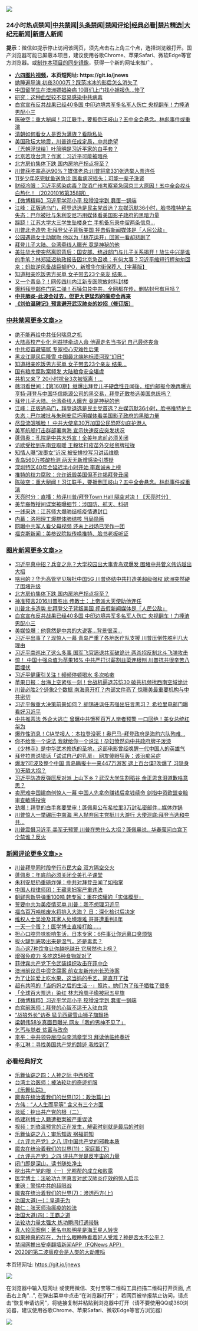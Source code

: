 ![](https://raw.githubusercontent.com/fqnews/bnews/master/64photo/fqnews-qr.jpg)

<div id="tt">
<h3>24小时热点禁闻|<a href="#%E4%B8%AD%E5%85%B1%E7%A6%81%E9%97%BB%E6%9B%B4%E5%A4%9A%E6%96%87%E7%AB%A0">中共禁闻</a>|<a href="#%E5%9B%BE%E7%89%87%E6%96%B0%E9%97%BB%E6%9B%B4%E5%A4%9A%E6%96%87%E7%AB%A0">头条禁闻</a>|<a href="#%E6%96%B0%E9%97%BB%E8%AF%84%E8%AE%BA%E6%9B%B4%E5%A4%9A%E6%96%87%E7%AB%A0">禁闻评论|<a href="#%E5%BF%85%E7%9C%8B%E7%BB%8F%E5%85%B8%E5%A5%BD%E6%96%87">经典必看|<a href="/video.md#%E7%A6%81%E7%89%87%E7%B2%BE%E9%80%89">禁片精选</a>|<a href="https://github.com/fqnews/djy/blob/master/gb/nf1351518.md#1">大纪元新闻</a>|<a href="https://github.com/fqnews/ntdtv/blob/master/gb/prog204.md#1">新唐人新闻</a></h3>
<div><b>提示：</b>微信如提示停止访问该网页，须先点击右上角三个点，选择浏览器打开。国产浏览器可能已屏蔽本项目，建议使用谷歌Chrome、苹果Safari、微软Edge等官方浏览器。或<a href="https://github.com/fqnews/bnews/blob/master/%E5%88%B6%E4%BD%9Cgit%E7%A6%81%E9%97%BB%E9%95%9C%E5%83%8F.md">制作本项目的同步镜像</a>，获得一个新的网址来推广。</div>
<ul>
<li><b><a href="http://d1.bdrive.tk/64.mp4" target="_blank">六四图片视频</a>，本页短网址: https://git.io/jnews</b></li>
<li><a href="/yule/20201016/1414725.md">她睡遍导演 初夜3000万？踩范冰冰的影后怎么消失了</a></li>
<li><a href="/cnnews/20201016/1414612.md">中国留学生在澳洲嫖娼染病 10哥们上门找小姐报仇…惨了</a></li>
<li><a href="/cnnews/20201016/1414540.md">研究：这种血型较不容易感染中共病毒</a></li>
<li><a href="/topimagenews/20201015/1414487.md">白宫宣布反共战果已经40多国 中印边境共军多名军人伤亡 央视翻车！力捧渣男配小三</a></li>
<li><a href="/cbnews/20201016/1414720.md">陈破空：重大秘闻！习江联手，要扳倒王岐山？五中全会悬念。林彪事件或重演</a></li>
<li><a href="/lifebaike/20201016/1414813.md">清朝如何看女人是否为满族？看隐私处</a></li>
<li><a href="/bannedvideo/20201016/1414867.md">美国政坛大地震，川普连任成定局，中共绝望</a></li>
<li><a href="/ssgc/20201016/1414588.md">〖兲朝浮世绘〗叶简明是习近平家的白手套？</a></li>
<li><a href="/cnnews/20201016/1414746.md">北京若攻台湾？作家：习近平可能被暗杀</a></li>
<li><a href="/topimagenews/20201016/1414946.md">北方房价集体下跌 国内房地产拐点将至？</a></li>
<li><a href="/cnnews/20201016/1414815.md">川普获胜率高达90%？媒体老总:川普将拿331张选举人票连任</a></li>
<li><a href="/cbnews/20201016/1414509.md">11岁少年吃完鱿鱼送急诊 医看病况摇头：可能一辈子洗肾</a></li>
<li><a href="/bannedvideo/20201016/1414957.md">财经冷眼：习近平感染病毒？取消广州考察紧急回京三大原因！五中全会权斗白热化！（20201016第358期）</a></li>
<li><a href="/comments/20201016/1414862.md">【微博精粹】习近平学邓小平 狡猾没学到 蠢蛋一锅端</a></li>
<li><a href="/cbnews/20201016/1414894.md">江峰：正版通乌门，拜登退选是民主党首选？左媒沉默36小时，脸书推特护主失态；巴尔被批与朱利安尼巧用媒体看美国影子政府的黑暗力量</a></li>
<li><a href="/cnnews/20201016/1414979.md">蹊跷！江苏大学大三学生坠楼身亡 手机备忘录中留两条信息…</a></li>
<li><a href="/topimagenews/20201016/1414577.md">川普北卡造势 批拜登父子背叛美国 抨击假新闻媒体是「人民公敌」</a></li>
<li><a href="/cbnews/20201016/1414510.md">公园遇熟女主动献吻 他以为「桃花运开」回家一看却悲剧了</a></li>
<li><a href="/cbnews/20201016/1414929.md">拜登儿子大陆、台湾牵线人曝光 竟是神秘的他</a></li>
<li><a href="/bannedvideo/20201016/1414496.md">美驻华大使突然离职背后：国安部、统战部门与儿子关系揭开！放生中兴是谁的手笔？林郑延迟执政报告因北京急召唤：有何大事？习近平缩短行程匆匆回京；蚂蚁逆风备战巨额IPO，新增华尔街保荐人【字幕版】</a></li>
<li><a href="/cbnews/20201016/1415044.md">知道相亲吃饭男方买单 女子带去23个亲友 结果…</a></li>
<li><a href="/cnnews/20201016/1414580.md">又一个青岛？！网传四川内江新专医院放射科封楼</a></li>
<li><a href="/bannedvideo/20201016/1414741.md">爆料拜登邮件门第二弹！石锤勾兑中共，全网都在传，删帖封号有用吗？</a></li>
<li><b><a href="/comments/20200211/1275071.md" target="_blank">中共肺炎-此波会过去，但更大更猛烈的瘟疫会再来</a></b></li>
<li><b><a href="/comments/20200207/1272816.md" target="_blank">《刘伯温碑记》预言避开武汉肺炎的妙招（修订版）</a></b></li>
</ul>
</div>

<div class="catlist">
<h3><a href="/cbnews/" target="_blank">中共禁闻</a><span><a href="/cbnews/" target="_blank" rel="nofollow">更多文章>></a></span></h3>
<ul>
<li><a href="/cbnews/20201016/1415112.md" target="_blank">绝不能再给中共任何喘息之机</a></li>
<li><a href="/cbnews/20201016/1415095.md" target="_blank">大陆高校产业化 利益链牵动人命 他逼走名当书记 自己最终丧命</a></li>
<li><a href="/cbnews/20201016/1415086.md" target="_blank">中共疫苗藏猫腻 专家担心灾难性后果</a></li>
<li><a href="/cbnews/20201016/1415072.md" target="_blank">黑龙江飓风后降雪 中国最北端地标漠河现“幻日”</a></li>
<li><a href="/cbnews/20201016/1415044.md" target="_blank">知道相亲吃饭男方买单 女子带去23个亲友 结果…</a></li>
<li><a href="/cbnews/20201016/1415013.md" target="_blank">国有粮库腐败案频发 大陆粮食安全堪虞</a></li>
<li><a href="/cbnews/20201016/1415001.md" target="_blank">共机又来了 20小时扰台3次被驱离！…</a></li>
<li><a href="/cbnews/20201016/1414941.md" target="_blank">薇羽看世间：【第160期】继爆出拜登儿子硬盘性丑闻後，纽约邮报今晚再曝光亨特·拜登与中国华信能源公司的黑交易，拜登还敢参选美国总统吗？</a></li>
<li><a href="/cbnews/20201016/1414929.md" target="_blank">拜登儿子大陆、台湾牵线人曝光 竟是神秘的他</a></li>
<li><a href="/cbnews/20201016/1414894.md" target="_blank">江峰：正版通乌门，拜登退选是民主党首选？左媒沉默36小时，脸书推特护主失态；巴尔被批与朱利安尼巧用媒体看美国影子政府的黑暗力量</a></li>
<li><a href="/cbnews/20201016/1414883.md" target="_blank">尽显流氓嘴脸！ 中共大使拿30万加国公民恐吓勿庇护港人</a></li>
<li><a href="/cbnews/20201016/1414849.md" target="_blank">美军航舰打击群部署南海 宣示快速反应突发状况</a></li>
<li><a href="/cbnews/20201016/1414832.md" target="_blank">蓬佩奥：孔院是中共大外宣！全美年底前必须关闭</a></li>
<li><a href="/cbnews/20201016/1414792.md" target="_blank">访欧受挫到东南亚取暖 王毅猛打疫苗外交经贸牌拉拢</a></li>
<li><a href="/cbnews/20201016/1414791.md" target="_blank">知情人曝“泼墨女”近况 被安排抄写习讲话维稳</a></li>
<li><a href="/cbnews/20201016/1414790.md" target="_blank">青岛560万核酸检测 两天无新增感染引质疑</a></li>
<li><a href="/cbnews/20201016/1414789.md" target="_blank">深圳特区40年会延迟半小时开始 李嘉诚未上榜</a></li>
<li><a href="/cbnews/20201016/1414765.md" target="_blank">推特的权力腐败：允许诋毁美国但不许揭拜登丑闻</a></li>
<li><a href="/cbnews/20201016/1414720.md" target="_blank">陈破空：重大秘闻！习江联手，要扳倒王岐山？五中全会悬念。林彪事件或重演</a></li>
<li><a href="/cbnews/20201016/1414635.md" target="_blank">天亮时分：直播：热评川普/拜登Town Hall 隔空对决！【天亮时分】</a></li>
<li><a href="/cbnews/20201016/1414593.md" target="_blank">美华裔教授间谍案被曝细节：涉国防、航天、科研</a></li>
<li><a href="/cbnews/20201016/1414592.md" target="_blank">一线采访：江苏师大爆肺结核疫情遭封口</a></li>
<li><a href="/cbnews/20201016/1414591.md" target="_blank">内幕：洛阳理工爆群体肺结核 当局隐瞒</a></li>
<li><a href="/cbnews/20201016/1414578.md" target="_blank">网曝中共军人看父母视频 还未上战场已哭作一团</a></li>
<li><a href="/cbnews/20201016/1414565.md" target="_blank">福克斯新闻：美参议院拟传唤推特、脸书老板听证</a></li>

</ul>
</div>
<div class="catlist">
<h3><a href="/topimagenews/" target="_blank">图片新闻</a><span><a href="/topimagenews/" target="_blank" rel="nofollow">更多文章>></a></span></h3>
<ul>
<li><a href="/topimagenews/20201016/1415116.md" target="_blank">习近平真中招？兵变之兆？大学校园出大事青岛双爆发 围堵中共菅义伟访越出大招</a></li>
<li><a href="/topimagenews/20201016/1415043.md" target="_blank">啥目的？华为高管罕见狠批中国5G 川普终结中共打造美超级强权 欧洲突然硬了围堵升级</a></li>
<li><a href="/topimagenews/20201016/1414946.md" target="_blank">北方房价集体下跌 国内房地产拐点将至？</a></li>
<li><a href="/topimagenews/20201016/1414788.md" target="_blank">神准预言2016川普胜出 传教士：上帝派大天使助他连任</a></li>
<li><a href="/topimagenews/20201016/1414577.md" target="_blank">川普北卡造势 批拜登父子背叛美国 抨击假新闻媒体是「人民公敌」</a></li>
<li><a href="/topimagenews/20201015/1414487.md" target="_blank">白宫宣布反共战果已经40多国 中印边境共军多名军人伤亡 央视翻车！力捧渣男配小三</a></li>
<li><a href="/topimagenews/20201015/1414211.md" target="_blank">美媒惊爆：他竟然是中共的大说客&#8230;背景很深&#8230;</a></li>
<li><a href="/topimagenews/20201014/1413834.md" target="_blank">习近平出事了？现惊人一幕 青岛严重了各地医疗队支援 川普压倒性胜利几大理由</a></li>
<li><a href="/topimagenews/20201014/1413822.md" target="_blank">习近平南巡出了这么多事 国军飞官逼退共军破诡计 两杀招反制北斗飞弹攻击</a></li>
<li><a href="/topimagenews/20201014/1413721.md" target="_blank">惊！ 中国十强总值为苹果16% 中共严打讨薪割韭菜连根刨 川普抗共很辛苦八面埋伏</a></li>
<li><a href="/topimagenews/20201014/1413546.md" target="_blank">习近平健康引关注！频频停顿喝水 多次咳嗽</a></li>
<li><a href="/topimagenews/20201014/1413454.md" target="_blank">苹果日报：台海上空紧张一刻！台战机逼退苏恺30 破共机频扰西南空域诡计</a></li>
<li><a href="/topimagenews/20201014/1413242.md" target="_blank">川普必胜2个迹象2个数据 南海真开打？内部文件亮了 惊曝美最重要机构与中共密切</a></li>
<li><a href="/topimagenews/20201013/1413145.md" target="_blank">习近平做重大决策前景如何？ 胡锡进讽任志强出狂言黑习？ 希拉里电邮门曝看好习近平</a></li>
<li><a href="/topimagenews/20201013/1413095.md" target="_blank">中共推恶法 外企大逃亡 曾曝中共饿死百万人学者预警 一口回绝！美女总统杠华为</a></li>
<li><a href="/topimagenews/20201013/1412954.md" target="_blank">爆炸性消息！CIA举报人：本拉登没死！奥巴马-拜登政府是海豹六队殉难…</a></li>
<li><a href="/topimagenews/20201013/1412852.md" target="_blank">你不给我一个说法 我就给你一个说法！孕妇愤然向中共政府牌子泼漆</a></li>
<li><a href="/comments/20201013/1412612.md" target="_blank">《少林寺》是中华武术修炼的圣地，这部电影曾经唤醒一代中国人的英雄气</a></li>
<li><a href="/topimagenews/20201013/1412639.md" target="_blank">拜登拉票说错话「试试自己的乳房」 网友傻眼狂轰：该治痴呆症</a></li>
<li><a href="/topimagenews/20201012/1412597.md" target="_blank">爆发?可波及整个中国 青岛瞒报十一来447万游客 逮上百台谍?吹爆了 习隐身10天酿大招？</a></li>
<li><a href="/topimagenews/20201012/1412563.md" target="_blank">习近平防造反弹压反对派 上山下乡？武汉大学生割稻谷 金正恩含泪道歉啥意思？</a></li>
<li><a href="/topimagenews/20201012/1412531.md" target="_blank">卖房难中国建商创惊人一幕 中国人先拿命赚钱后拿钱续命 剑指中资欧盟变脸审查敏感投资</a></li>
<li><a href="/topimagenews/20201012/1412355.md" target="_blank">劲爆！拜登的白手套要受审！蓬佩奥公布希拉里3万封私密邮件…媒体炸锅</a></li>
<li><a href="/topimagenews/20201012/1412097.md" target="_blank">川普惊人一举碾压中南海 黑人抛弃民主党挺川大游行 大使泄底:拜登当选和中共&#8230;</a></li>
<li><a href="/topimagenews/20201012/1412078.md" target="_blank">川普震慑习近平 美军无预警 川普在憋什么大招？蓬佩奥说.. 华春莹问白宫下个禁谁？反火</a></li>

</ul>
</div>
<div class="catlist">
<h3><a href="/comments/" target="_blank">新闻评论</a><span><a href="/comments/" target="_blank" rel="nofollow">更多文章>></a></span></h3>
<ul>
<li><a href="/comments/20201016/1415137.md" target="_blank">川普拜登同时段举行市民大会 双方隔空交火</a></li>
<li><a href="/comments/20201016/1415107.md" target="_blank">蓬佩奥：年底前必须关闭全美孔子课堂</a></li>
<li><a href="/comments/20201016/1415106.md" target="_blank">朱利安尼扔重磅炸弹：中共对拜登丑闻了如指掌</a></li>
<li><a href="/comments/20201016/1415096.md" target="_blank">中国人权律师团：王藏夫妇案严重违法</a></li>
<li><a href="/comments/20201016/1415050.md" target="_blank">朝鲜秀新导弹重100吨 韩专家：重在炫耀的「实体模型」</a></li>
<li><a href="/comments/20201016/1415021.md" target="_blank">誓要中共为美疫情买单 川普：我不想理习近平</a></li>
<li><a href="/comments/20201016/1414995.md" target="_blank">福岛百万吨核废水将排入大海？ 日：深化检讨后决定</a></li>
<li><a href="/comments/20201016/1414983.md" target="_blank">维权人士吴淦及其家人处境艰难 哥哥遭重判8年</a></li>
<li><a href="/comments/20201016/1414938.md" target="_blank">一天一个蛋？！医学博士直接打脸&#8230;&#8230;</a></li>
<li><a href="/comments/20201016/1414937.md" target="_blank">担心口腔异味影响生活，日本专家：6件事让你远离口臭烦恼</a></li>
<li><a href="/comments/20201016/1414936.md" target="_blank">拔火罐到底吸出来是湿气，还是毒素？</a></li>
<li><a href="/comments/20201016/1414935.md" target="_blank">当心这7种饮食让你越吃越丑 它居然也上榜？</a></li>
<li><a href="/comments/20201016/1414934.md" target="_blank">增强免疫力 多吃这5种食物就对了</a></li>
<li><a href="/comments/20201016/1414919.md" target="_blank">菲律宾共产党下令武装组织攻击在菲中企</a></li>
<li><a href="/comments/20201016/1414918.md" target="_blank">澳洲前议员中资贪腐案 前女友新州州长恐涉案</a></li>
<li><a href="/comments/20201016/1414917.md" target="_blank">为了让娃爱上吃水果，这当妈的手艺，简直开了挂</a></li>
<li><a href="/comments/20201016/1414916.md" target="_blank">超有共鸣的「当妈妈之后的生活⋯」照片，她们为了孩子牺牲了很多</a></li>
<li><a href="/comments/20201016/1414903.md" target="_blank">「全球百大票选」染红 林志玲周子瑜被冠五星旗</a></li>
<li><a href="/comments/20201016/1414862.md" target="_blank">【微博精粹】习近平学邓小平 狡猾没学到 蠢蛋一锅端</a></li>
<li><a href="/comments/20201016/1414831.md" target="_blank">白宫前医师：拜登的心智不适于入驻白宫</a></li>
<li><a href="/comments/20201016/1414830.md" target="_blank">“战狼外长”访泰 猛见西藏雪山狮子旗飘扬</a></li>
<li><a href="/comments/20201016/1414829.md" target="_blank">梁朝伟58岁真面目曝光 网友「我的男神不见了」</a></li>
<li><a href="/comments/20201016/1414809.md" target="_blank">乞丐与觉者 贫富与改命</a></li>
<li><a href="/comments/20201016/1414808.md" target="_blank">李平：中共领导层应向李鸿章学习 拜读他临终奏折</a></li>
<li><a href="/comments/20201016/1414807.md" target="_blank">李江琳：寻找美国共产党的踪迹 我找到了</a></li>

</ul>
</div>

<div class="catlist">
<h3>必看经典好文</h3>
<ul>
<li><a href="/tculture/20190101/791144.md" target="_blank">乐舞仙踪之四：人神之际 中西和弦</a></li>
<li><a href="/comments/20200801/1373219.md" target="_blank">台湾主治医师：被法轮功的奇迹折服</a></li>
<li><a href="/comments/20200527/783191.md" target="_blank">《乐舞仙踪》</a></li>
<li><a href="/topimagenews/20180601/951286.md" target="_blank">魔鬼在统治着我们的世界(12)：政治篇(上)</a></li>
<li><a href="/comments/20200720/1363377.md" target="_blank">方伟：“人人生而平等” 含义有三个方面</a></li>
<li><a href="/comments/20200928/1404653.md" target="_blank">龙延：挖出共产党的根（二）</a></li>
<li><a href="/comments/20201010/1411232.md" target="_blank">杨建利博士入籍遭拒案被严重误读</a></li>
<li><a href="/comments/20200628/1351782.md" target="_blank">视频：刘伯温预言的正在发生，解密时刻就是最后的时刻</a></li>
<li><a href="/tculture/20170717/792953.md" target="_blank">乐舞仙踪之八：审乐知政 祸福前知</a></li>
<li><a href="/bookonline/20131116/201047.md" target="_blank">《九评共产党》之八 评中国共产党的邪教本质</a></li>
<li><a href="/topimagenews/20180530/950691.md" target="_blank">魔鬼在统治着我们的世界(11)：家庭篇(下)</a></li>
<li><a href="/bookonline/20131116/201053.md" target="_blank">《九评共产党》之四 评共产党是反宇宙的力量</a></li>
<li><a href="/tculture/20200803/1373949.md" target="_blank">闭门即是深山，读书随处净土</a></li>
<li><a href="/comments/20200629/1352460.md" target="_blank">挖出共产党的根（一）光照帮的成立和败露</a></li>
<li><a href="/comments/20200820/1382989.md" target="_blank">医学博士：法轮功九字真言对武汉肺炎疗效的惊人启示</a></li>
<li><a href="/comments/20200717/1362287.md" target="_blank">重磅：警惕中共的超限战</a></li>
<li><a href="/topimagenews/20180527/948369.md" target="_blank">魔鬼在统治着我们的世界(7)：渗透西方(上)</a></li>
<li><a href="/cbnews/20180307/911097.md" target="_blank">治国大道(一)：皇道无为</a></li>
<li><a href="/comments/20200224/1282494.md" target="_blank">魏仁：张天师治瘟疫的妙法</a></li>
<li><a href="/cbnews/20180310/912637.md" target="_blank">治国大道(四)：王霸之道</a></li>
<li><a href="/cbnews/20200816/1381005.md" target="_blank">法轮功力量太强大 炼功瞬间打通带脉</a></li>
<li><a href="/comments/20200523/1332915.md" target="_blank">真人轮回案例：著名电影明星是海王星人转世</a></li>
<li><a href="/comments/20200623/1346844.md" target="_blank">如果神真的存在，为什么眼睁睁看着好人受难？神是否太不公平？</a></li>
<li><a href="/comments/20200503/1322531.md" target="_blank">禁闻网推出安卓翻墙新闻APP（FQNews APP）</a></li>
<li><a href="/comments/20200712/1359432.md" target="_blank">2020的第二波瘟疫会是人类的大劫难吗</a></li>

</ul>
</div>

本页短网址: https://git.io/jnews

![](https://raw.githubusercontent.com/fqnews/bnews/master/64photo/fqnews-qr.jpg)

在浏览器中输入短网址 或使用微信、支付宝等二维码工具扫描二维码打开页面, 点击右上角"...", 在弹出菜单中点击“在浏览器打开”； 若网页被举报禁止访问，请点击“恢复申请访问”，将链接复制并粘贴到浏览器中打开（请不要使用QQ或360浏览器，建议使用谷歌Chrome、苹果Safari、微软Edge等官方浏览器）

![](https://raw.githubusercontent.com/fqnews/bnews/master/64photo/wx.jpg)